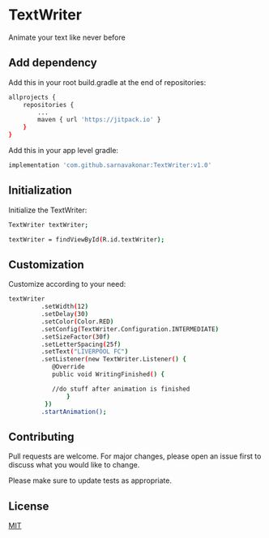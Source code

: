 # TextWriter
Animate your text like never before

## Add dependency

Add this in your root build.gradle at the end of repositories:

```bash
allprojects {
	repositories {
		...
		maven { url 'https://jitpack.io' }
	}
}		
```
Add this in your app level gradle:

```bash
implementation 'com.github.sarnavakonar:TextWriter:v1.0'
```

## Initialization

Initialize the TextWriter:

```bash
TextWriter textWriter;

textWriter = findViewById(R.id.textWriter);
```

## Customization

Customize according to your need:

```bash
textWriter
         .setWidth(12)
         .setDelay(30)
         .setColor(Color.RED)
         .setConfig(TextWriter.Configuration.INTERMEDIATE)
         .setSizeFactor(30f)
         .setLetterSpacing(25f)
         .setText("LIVERPOOL FC")
         .setListener(new TextWriter.Listener() {
          	@Override
          	public void WritingFinished() {

			//do stuff after animation is finished
                }
          })
         .startAnimation();
```

## Contributing
Pull requests are welcome. For major changes, please open an issue first to discuss what you would like to change.

Please make sure to update tests as appropriate.

## License
[MIT](https://choosealicense.com/licenses/mit/)
